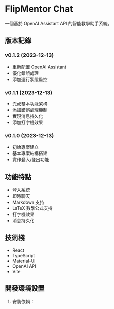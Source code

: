 # FlipMentor Chat

一個基於 OpenAI Assistant API 的智能教學助手系統。

## 版本記錄

### v0.1.2 (2023-12-13)
- 重新配置 OpenAI Assistant
- 優化錯誤處理
- 添加運行狀態監控

### v0.1.1 (2023-12-13)
- 完成基本功能架構
- 添加錯誤處理機制
- 實現消息持久化
- 添加打字機效果

### v0.1.0 (2023-12-13)
- 初始專案建立
- 基本專案結構搭建
- 實作登入/登出功能

## 功能特點

- 登入系統
- 即時聊天
- Markdown 支持
- LaTeX 數學公式支持
- 打字機效果
- 消息持久化

## 技術棧

- React
- TypeScript
- Material-UI
- OpenAI API
- Vite

## 開發環境設置

1. 安裝依賴：